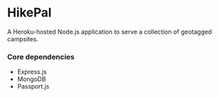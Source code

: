 # HikePal
A Heroku-hosted Node.js application to serve a collection of geotagged campsites.

### Core dependencies
- Express.js
- MongoDB
- Passport.js

